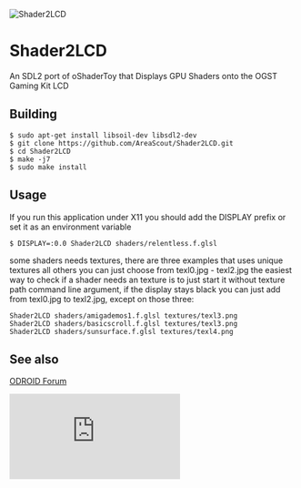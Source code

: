 ![Shader2LCD](https://www.hardkernel.com/main/_Files/prdt/2018/201805/201805120009102637.jpg)

# Shader2LCD
An SDL2 port of oShaderToy that Displays GPU Shaders onto the OGST Gaming Kit LCD 

## Building

```
$ sudo apt-get install libsoil-dev libsdl2-dev
$ git clone https://github.com/AreaScout/Shader2LCD.git
$ cd Shader2LCD
$ make -j7
$ sudo make install
```

## Usage

If you run this application under X11 you should add the DISPLAY prefix or set it as an environment variable

```
$ DISPLAY=:0.0 Shader2LCD shaders/relentless.f.glsl
```

some shaders needs textures, there are three examples that uses unique textures all others you can just choose from texl0.jpg - texl2.jpg
the easiest way to check if a shader needs an texture is to just start it without texture path command line argument, if the display 
stays black you can just add from texl0.jpg to texl2.jpg, except on those three:

```
Shader2LCD shaders/amigademos1.f.glsl textures/texl3.png
Shader2LCD shaders/basicscroll.f.glsl textures/texl3.png
Shader2LCD shaders/sunsurface.f.glsl textures/texl4.png
```
## See also

[ODROID Forum](https://forum.odroid.com/viewtopic.php?f=156&t=30979&p=223798#p223798)

![Shader2LCD2](https://forum.odroid.com/download/file.php?id=7403)


